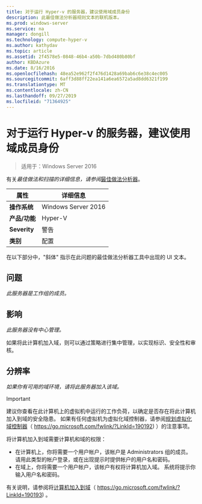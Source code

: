 ```yaml
---
title: 对于运行 Hyper-v 的服务器，建议使用域成员身份
description: 此最佳做法分析器规则文本的联机版本。
ms.prod: windows-server
ms.service: na
manager: dongill
ms.technology: compute-hyper-v
ms.author: kathydav
ms.topic: article
ms.assetid: 2f4578e5-0848-46b4-a50b-7dbd480b80bf
author: KBDAzure
ms.date: 8/16/2016
ms.openlocfilehash: 48ea52e962f2f476d1428a69bab6c6e38c4ec005
ms.sourcegitcommit: 6aff3d88ff22ea141a6ea6572a5ad8dd6321f199
ms.translationtype: MT
ms.contentlocale: zh-CN
ms.lasthandoff: 09/27/2019
ms.locfileid: "71364925"
---
```

# <a name="domain-membership-is-recommended-for-servers-running-hyper-v"></a>对于运行 Hyper-v 的服务器，建议使用域成员身份

>适用于：Windows Server 2016


  
有关*最佳做法和扫描的详细信息，请参阅*[最佳做法分析器](https://go.microsoft.com/fwlink/?LinkId=122786)。  
  
|属性|详细信息|  
|-|-|  
|**操作系统**|Windows Server 2016|  
|**产品/功能**|Hyper-V|  
|**Severity**|警告|  
|**类别**|配置|  
  
在以下部分中，"斜体" 指示在此问题的最佳做法分析器工具中出现的 UI 文本。  
  
## <a name="issue"></a>问题  
  
*此服务器是工作组的成员。*  
  
## <a name="impact"></a>影响  
  
*此服务器没有中心管理。*  
  
如果将此计算机加入域，则可以通过策略进行集中管理，以实现标识、安全性和审核。  
  
## <a name="resolution"></a>分辨率  
  
*如果你有可用的域环境，请将此服务器加入该域。*  
  
> [!IMPORTANT]  
> 建议你查看在此计算机上的虚拟机中运行的工作负荷，以确定是否存在将此计算机加入到域的安全隐患。 如果有任何虚拟机为虚拟化域控制器，请参阅[规划虚拟化域控制器](https://go.microsoft.com/fwlink/?LinkId=190192)（ https://go.microsoft.com/fwlink/?LinkId=190192) ）的注意事项。  
  
将计算机加入到域需要计算机和域的权限：   
- 在计算机上，你将需要一个用户帐户，该帐户是 Administrators 组的成员。 请用此类型的帐户登录，或在出现提示时提供帐户的用户名和密码。   
- 在域上，你将需要一个用户帐户，该帐户有权将计算机加入域。 系统将提示你输入用户名和密码。  
  
有关说明，请参阅将[计算机加入到域](https://go.microsoft.com/fwlink/?LinkId=190193)（ https://go.microsoft.com/fwlink/?LinkId=190193) 。  
  


